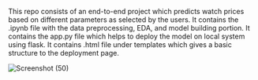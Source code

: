 This repo consists of an end-to-end project which predicts watch prices based on different parameters as selected by the users.
It contains the .ipynb file with the data preprocessing, EDA, and model building portion.
It contains the app.py file which helps to deploy the model on local system using flask.
It contains .html file under templates which gives a basic structure to the deployment page.

![Screenshot (50)](https://github.com/user-attachments/assets/e76bbd21-4052-4674-868d-2a9dc42e1266)
